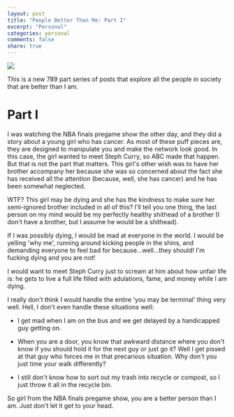 ```yaml
---
layout: post
title: "People Better Than Me: Part I"
excerpt: "Personal"
categories: personal
comments: false
share: true
---
```


![](http://www.clipartlord.com/wp-content/uploads/2014/10/angel8.png)


This is a new 789 part series of posts that explore all the people in society that are better than I am.

# Part I

I was watching the NBA finals pregame show the other day, and they did a story about a young girl who has cancer. As most of these puff pieces are, they are designed to manipulate you and make the network look good. In this case, the girl wanted to meet Steph Curry, so ABC made that happen. But that is not the part that matters. This girl's other wish was to have her brother accompany her because she was so concerned about the fact she has received all the attention (because, well, she has cancer) and he has been somewhat neglected.

WTF? This girl may be dying and she has the kindness to make sure her semi-ignored brother included in all of this? I'll tell you one thing, the last person on my mind would be my perfectly healthy shithead of a brother (I don't have a brother, but I assume he would be a shithead).


If I was possibly dying, I would be mad at everyone in the world. I would be yelling 'why me', running around kicking people in the shins, and demanding everyone to feel bad for because...well...they should! I'm fucking dying and you are not!

I would want to meet Steph Curry just to scream at him about how unfair life is: he gets to live a full life filled with adulations, fame, and money while I am dying.

I really don't think I would handle the entire 'you may be terminal' thing very well. Hell, I don't even handle these situations well:

- I get mad when I am on the bus and we get delayed by a handicapped guy getting on. 


- When you are a door, you know that awkward distance where you don't know if you should hold it for the next guy or just go it? Well I get pissed at that guy who forces me in that precarious situation. Why don't you just time your walk differently? 


- I still don't know how to sort out my trash into recycle or compost, so I just throw it all in the recycle bin.



So girl from the NBA finals pregame show, you are a better person than I am. Just don't let it get to your head.
